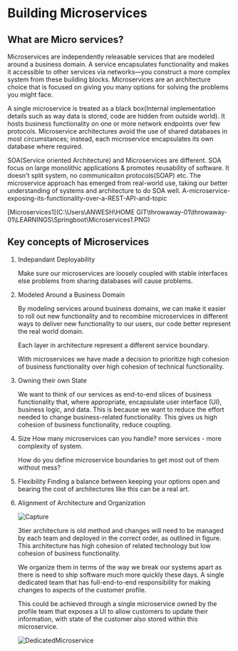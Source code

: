 
# Building Microservices

## What are Micro services?

Microservices are independently releasable services that are modeled around a business domain. A service encapsulates functionality and makes it accessible to other services via networks—you construct a more complex system from these building blocks. Microservices are an architecture choice that is focused on giving you many options for solving the problems you might face.

A single microservice is treated as a black box(Internal implementation details such as way data is stored, code are hidden from outside world). It hosts business
functionality on one or more network endpoints over few protocols.
Microservice architectures avoid the use of shared databases in most circumstances; instead, each microservice encapsulates its own database where required.

SOA(Service oriented Architecture) and Microservices are different. SOA focus on large monolithic applications & promotes reusability of software. It doesn't split system, no communicaiton protocols(SOAP) etc. The microservice approach has emerged from real-world use, taking our better understanding of systems and architecture to do SOA well.
A-microservice-exposing-its-functionality-over-a-REST-API-and-topic

[Microservices1](C:\Users\ANWESH\HOME GIT\throwaway-01\throwaway-01\LEARNINGS\Springboot\Microservices1.PNG)

## Key concepts of Microservices

1. Indepandant Deployability

    Make sure our microservices are loosely coupled with stable interfaces else problems from sharing databases will cause problems. 

2. Modeled Around a Business Domain

    By modeling services around business domains, we can make it easier to roll out new functionality and to recombine microservices in different ways to deliver new functionality to our users, our code better represent the real world domain.

    Each layer in architecture represent a different service boundary.

    With microservices we have made a decision to prioritize high cohesion of business functionality over high cohesion of technical functionality. 

3. Owning their own State

   We want to think of our services as end-to-end slices of business functionality that, where appropriate, encapsulate user interface (UI), business logic, and data. This is because we want to reduce the effort needed to change business-related functionality. This gives us high cohesion of business functionality, reduce coupling.

4. Size
    How many microservices can you handle? more services - more complexity of system.

    How do you define microservice boundaries to get most out of them without mess?

5. Flexibility
    Finding a balance between keeping your options open and bearing the cost of architectures like this can be a real art.

6. Alignment of Architecture and Organization

    ![Capture](https://user-images.githubusercontent.com/110244625/205536751-6b8aab1a-ff7c-408f-93dc-605c9df0c3fc.jpg)

    3tier architecture is old method and changes will need to be managed by each team and deployed in the correct order, as outlined in figure. This architecture has high cohesion of related technology but low cohesion of business functionality.

    We organize them in terms of the way we break our systems apart as there is need to ship software much more quickly these days. A single dedicated team that has full-end-to-end responsibility for making changes to aspects of the customer profile.

    This could be achieved through a single microservice owned by the profile team that exposes a UI to allow customers to update their information, with state of the customer also stored within this microservice.
    
    ![DedicatedMicroservice](https://user-images.githubusercontent.com/110244625/205544497-1060791f-ba01-4e41-a522-dad68c72ab76.PNG)

